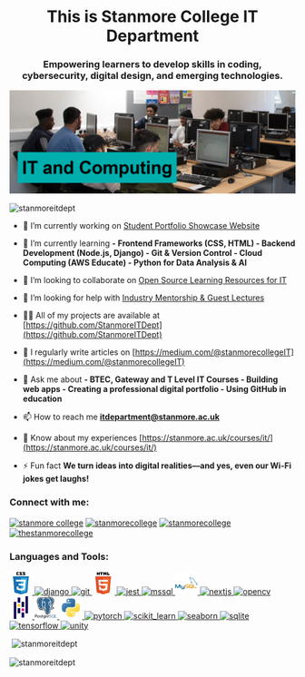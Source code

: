<h1 align="center">This is Stanmore College IT Department</h1>
<h3 align="center">Empowering learners to develop skills in coding, cybersecurity, digital design, and emerging technologies.</h3>
<div align="center"><img src="https://github.com/StanmoreITDept/StanmoreITDept/blob/main/ITbanner.png"></div>

<p align="left"> <img src="https://komarev.com/ghpvc/?username=stanmoreitdept&label=Profile%20views&color=0e75b6&style=flat" alt="stanmoreitdept" /> </p>

- 🔭 I’m currently working on [Student Portfolio Showcase Website](https://github.com/Stanmore-College/student-portfolio-showcase)

- 🌱 I’m currently learning **- Frontend Frameworks (CSS, HTML) - Backend Development (Node.js, Django) - Git & Version Control - Cloud Computing (AWS Educate) - Python for Data Analysis & AI**

- 👯 I’m looking to collaborate on [Open Source Learning Resources for IT](https://github.com/Stanmore-College/open-learning-resources)

- 🤝 I’m looking for help with [Industry Mentorship & Guest Lectures](https://stanmore.ac.uk/employers/)

- 👨‍💻 All of my projects are available at [https://github.com/StanmoreITDept](https://github.com/StanmoreITDept)

- 📝 I regularly write articles on [https://medium.com/@stanmorecollegeIT](https://medium.com/@stanmorecollegeIT)

- 💬 Ask me about **- BTEC, Gateway and T Level IT Courses - Building web apps - Creating a professional digital portfolio - Using GitHub in education**

- 📫 How to reach me **itdepartment@stanmore.ac.uk**

- 📄 Know about my experiences [https://stanmore.ac.uk/courses/it/](https://stanmore.ac.uk/courses/it/)

- ⚡ Fun fact **We turn ideas into digital realities—and yes, even our Wi-Fi jokes get laughs!**

<h3 align="left">Connect with me:</h3>
<p align="left">
<a href="https://linkedin.com/in/stanmore college" target="blank"><img align="center" src="https://raw.githubusercontent.com/rahuldkjain/github-profile-readme-generator/master/src/images/icons/Social/linked-in-alt.svg" alt="stanmore college" height="30" width="40" /></a>
<a href="https://fb.com/stanmorecollege" target="blank"><img align="center" src="https://raw.githubusercontent.com/rahuldkjain/github-profile-readme-generator/master/src/images/icons/Social/facebook.svg" alt="stanmorecollege" height="30" width="40" /></a>
<a href="https://instagram.com/stanmorecollege" target="blank"><img align="center" src="https://raw.githubusercontent.com/rahuldkjain/github-profile-readme-generator/master/src/images/icons/Social/instagram.svg" alt="stanmorecollege" height="30" width="40" /></a>
<a href="https://www.youtube.com/c/thestanmorecollege" target="blank"><img align="center" src="https://raw.githubusercontent.com/rahuldkjain/github-profile-readme-generator/master/src/images/icons/Social/youtube.svg" alt="thestanmorecollege" height="30" width="40" /></a>
</p>

<h3 align="left">Languages and Tools:</h3>
<p align="left"> <a href="https://www.w3schools.com/css/" target="_blank" rel="noreferrer"> <img src="https://raw.githubusercontent.com/devicons/devicon/master/icons/css3/css3-original-wordmark.svg" alt="css3" width="40" height="40"/> </a> <a href="https://www.djangoproject.com/" target="_blank" rel="noreferrer"> <img src="https://cdn.worldvectorlogo.com/logos/django.svg" alt="django" width="40" height="40"/> </a> <a href="https://git-scm.com/" target="_blank" rel="noreferrer"> <img src="https://www.vectorlogo.zone/logos/git-scm/git-scm-icon.svg" alt="git" width="40" height="40"/> </a> <a href="https://www.w3.org/html/" target="_blank" rel="noreferrer"> <img src="https://raw.githubusercontent.com/devicons/devicon/master/icons/html5/html5-original-wordmark.svg" alt="html5" width="40" height="40"/> </a> <a href="https://jestjs.io" target="_blank" rel="noreferrer"> <img src="https://www.vectorlogo.zone/logos/jestjsio/jestjsio-icon.svg" alt="jest" width="40" height="40"/> </a> <a href="https://www.microsoft.com/en-us/sql-server" target="_blank" rel="noreferrer"> <img src="https://www.svgrepo.com/show/303229/microsoft-sql-server-logo.svg" alt="mssql" width="40" height="40"/> </a> <a href="https://www.mysql.com/" target="_blank" rel="noreferrer"> <img src="https://raw.githubusercontent.com/devicons/devicon/master/icons/mysql/mysql-original-wordmark.svg" alt="mysql" width="40" height="40"/> </a> <a href="https://nextjs.org/" target="_blank" rel="noreferrer"> <img src="https://cdn.worldvectorlogo.com/logos/nextjs-2.svg" alt="nextjs" width="40" height="40"/> </a> <a href="https://opencv.org/" target="_blank" rel="noreferrer"> <img src="https://www.vectorlogo.zone/logos/opencv/opencv-icon.svg" alt="opencv" width="40" height="40"/> </a> <a href="https://pandas.pydata.org/" target="_blank" rel="noreferrer"> <img src="https://raw.githubusercontent.com/devicons/devicon/2ae2a900d2f041da66e950e4d48052658d850630/icons/pandas/pandas-original.svg" alt="pandas" width="40" height="40"/> </a> <a href="https://www.postgresql.org" target="_blank" rel="noreferrer"> <img src="https://raw.githubusercontent.com/devicons/devicon/master/icons/postgresql/postgresql-original-wordmark.svg" alt="postgresql" width="40" height="40"/> </a> <a href="https://www.python.org" target="_blank" rel="noreferrer"> <img src="https://raw.githubusercontent.com/devicons/devicon/master/icons/python/python-original.svg" alt="python" width="40" height="40"/> </a> <a href="https://pytorch.org/" target="_blank" rel="noreferrer"> <img src="https://www.vectorlogo.zone/logos/pytorch/pytorch-icon.svg" alt="pytorch" width="40" height="40"/> </a> <a href="https://scikit-learn.org/" target="_blank" rel="noreferrer"> <img src="https://upload.wikimedia.org/wikipedia/commons/0/05/Scikit_learn_logo_small.svg" alt="scikit_learn" width="40" height="40"/> </a> <a href="https://seaborn.pydata.org/" target="_blank" rel="noreferrer"> <img src="https://seaborn.pydata.org/_images/logo-mark-lightbg.svg" alt="seaborn" width="40" height="40"/> </a> <a href="https://www.sqlite.org/" target="_blank" rel="noreferrer"> <img src="https://www.vectorlogo.zone/logos/sqlite/sqlite-icon.svg" alt="sqlite" width="40" height="40"/> </a> <a href="https://www.tensorflow.org" target="_blank" rel="noreferrer"> <img src="https://www.vectorlogo.zone/logos/tensorflow/tensorflow-icon.svg" alt="tensorflow" width="40" height="40"/> </a> <a href="https://unity.com/" target="_blank" rel="noreferrer"> <img src="https://www.vectorlogo.zone/logos/unity3d/unity3d-icon.svg" alt="unity" width="40" height="40"/> </a> </p>

<p>&nbsp;<img align="center" src="https://github-readme-stats.vercel.app/api?username=stanmoreitdept&show_icons=true&locale=en" alt="stanmoreitdept" /></p>

<p><img align="center" src="https://github-readme-streak-stats.herokuapp.com/?user=stanmoreitdept&" alt="stanmoreitdept" /></p>
